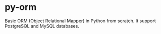 # py-orm
Basic ORM (Object Relational Mapper) in Python from scratch. It support PostgreSQL and MySQL databases.

